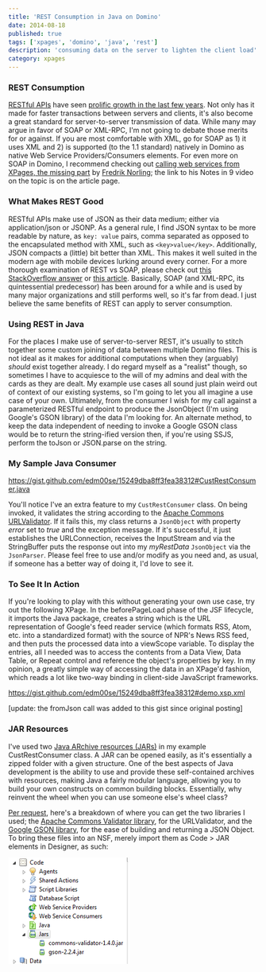```yaml
---
title: 'REST Consumption in Java on Domino'
date: 2014-08-18
published: true
tags: ['xpages', 'domino', 'java', 'rest']
description: 'consuming data on the server to lighten the client load'
category: xpages
---
```


### REST Consumption

[RESTful APIs](https://en.wikipedia.org/wiki/Representational_state_transfer) have seen [prolific growth in the last few years](https://www.dinochiesa.net/?p=259). Not only has it made for faster transactions between servers and clients, it's also become a great standard for server-to-server transmission of data. While many may argue in favor of SOAP or XML-RPC, I'm not going to debate those merits for or against. If you are most comfortable with XML, go for SOAP as 1) it uses XML and 2) is supported (to the 1.1 standard) natively in Domino as native Web Service Providers/Consumers elements. For even more on SOAP in Domino, I recommend checking out [calling web services from XPages, the missing part](https://www.xpagedeveloper.com/2014/calling-web-services-from-xpages) by [Fredrik Norling](https://twitter.com/XPageDeveloper); the link to his Notes in 9 video on the topic is on the article page.

### What Makes REST Good

RESTful APIs make use of JSON as their data medium; either via application/json or JSONP. As a general rule, I find JSON syntax to be more readable by nature, as `key: value` pairs, comma separated as opposed to the encapsulated method with XML, such as `<key>value</key>`. Additionally, JSON compacts a (little) bit better than XML. This makes it well suited in the modern age with mobile devices lurking around every corner. For a more thorough examination of REST vs SOAP, please check out [this StackOverflow answer](https://stackoverflow.com/questions/3285704/should-a-netflix-or-twitter-style-web-service-use-rest-or-soap/3285790#3285790) or [this article](https://spf13.com/post/soap-vs-rest). Basically, SOAP (and XML-RPC, its quintessential predecessor) has been around for a while and is used by many major organizations and still performs well, so it's far from dead. I just believe the same benefits of REST can apply to server consumption.

### Using REST in Java

For the places I make use of server-to-server REST, it's usually to stitch together some custom joining of data between multiple Domino files. This is not ideal as it makes for additional computations when they (arguably) _should_ exist together already. I do regard myself as a "realist" though, so sometimes I have to acquiesce to the will of my admins and deal with the cards as they are dealt. My example use cases all sound just plain weird out of context of our existing systems, so I'm going to let you all imagine a use case of your own. Ultimately, from the consumer I wish for my call against a parameterized RESTful endpoint to produce the JsonObject (I'm using Google's GSON library) of the data I'm looking for. An alternate method, to keep the data independent of needing to invoke a Google GSON class would be to return the string-ified version then, if you're using SSJS, perform the toJson or JSON.parse on the string.

### My Sample Java Consumer

https://gist.github.com/edm00se/15249dba8ff3fea38312#CustRestConsumer.java

You'll notice I've an extra feature to my `CustRestConsumer` class. On being invoked, it validates the string according to the [Apache Commons URLValidator](https://commons.apache.org/proper/commons-validator/apidocs/org/apache/commons/validator/UrlValidator.html). If it fails this, my class returns a `JsonObject` with property _error_ set to _true_ and the exception message. If it's successful, it just establishes the URLConnection, receives the InputStream and via the StringBuffer puts the response out into my _myRestData_ `JsonObject` via the `JsonParser`. Please feel free to use and/or modify as you need and, as usual, if someone has a better way of doing it, I'd love to see it.

### To See It In Action

If you're looking to play with this without generating your own use case, try out the following XPage. In the beforePageLoad phase of the JSF lifecycle, it imports the Java package, creates a string which is the URL representation of Google's feed reader service (which formats RSS, Atom, etc. into a standardized format) with the source of NPR's News RSS feed, and then puts the processed data into a viewScope variable. To display the entries, all I needed was to access the contents from a Data View, Data Table, or Repeat control and reference the object's properties by key. In my opinion, a greatly simple way of accessing the data in an XPage'd fashion, which reads a lot like two-way binding in client-side JavaScript frameworks.

https://gist.github.com/edm00se/15249dba8ff3fea38312#demo.xsp.xml

[update: the fromJson call was added to this gist since original posting]

### JAR Resources

I've used two [Java ARchive resources (JARs)](<https://en.wikipedia.org/wiki/JAR_(file_format)>) in my example CustRestConsumer class. A JAR can be opened easily, as it's essentially a zipped folder with a given structure. One of the best aspects of Java development is the ability to use and provide these self-contained archives with resources, making Java a fairly modular language, allowing you to build your own constructs on common building blocks. Essentially, why reinvent the wheel when you can use someone else's wheel class?

[Per request](https://twitter.com/XPageDeveloper/status/501728122828374017), here's a breakdown of where you can get the two libraries I used; the [Apache Commons Validator library](https://commons.apache.org/proper/commons-validator/), for the URLValidator, and the [Google GSON library](https://code.google.com/p/google-gson/), for the ease of building and returning a JSON Object. To bring these files into an NSF, merely import them as Code > JAR elements in Designer, as such:

![JARs are imported as NSF resources](./images/AddJarsToNSF.png)
